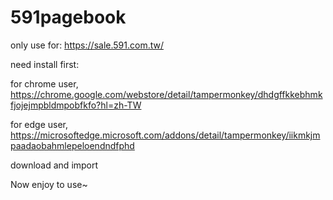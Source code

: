 # 591pagebook

only use for: https://sale.591.com.tw/

need install first:

for chrome user, https://chrome.google.com/webstore/detail/tampermonkey/dhdgffkkebhmkfjojejmpbldmpobfkfo?hl=zh-TW

for edge user, https://microsoftedge.microsoft.com/addons/detail/tampermonkey/iikmkjmpaadaobahmlepeloendndfphd

download and import

Now enjoy to use~
